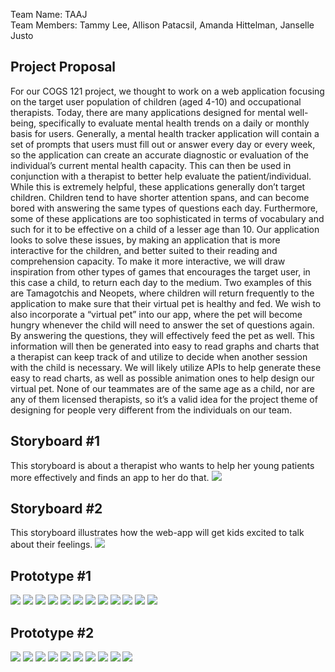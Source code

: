 Team Name: TAAJ <br>
Team Members: Tammy Lee, Allison Patacsil, Amanda Hittelman, Janselle Justo

## Project Proposal
For our COGS 121 project, we thought to work on a web application focusing on the target 
user population of children (aged 4-10) and occupational therapists. Today, there are many 
applications designed for mental well-being, specifically to evaluate mental health trends 
on a daily or monthly basis for users. Generally, a mental health tracker application will 
contain a set of prompts that users must fill out or answer every day or every week, so the 
application can create an accurate diagnostic or evaluation of the individual’s current mental 
health capacity. This can then be used in conjunction with a therapist to better help evaluate 
the patient/individual. While this is extremely helpful, these applications generally don’t 
target children. Children tend to have shorter attention spans, and can become bored with answering the same types of questions each day. Furthermore, some of these applications are too sophisticated in terms of vocabulary and such for it to be effective on a child of a lesser age than 10.  Our application looks to solve these issues, by making an application that is more interactive for the children, and better suited to their reading and comprehension capacity. To make it more interactive, we will draw inspiration from other types of games that encourages the target user, in this case a child,  to return each day to the medium. Two examples of this are Tamagotchis and Neopets, where children will return frequently to the application to make sure that their virtual pet is healthy and fed. We wish to also incorporate a “virtual pet” into our app, where the pet will become hungry whenever the child will need to answer the set of questions again. By answering the questions, they will effectively feed the pet as well. This information will then be generated into easy to read graphs and charts that a therapist can keep track of and utilize to decide when another session with the child is necessary. We will likely utilize APIs to help generate these easy to read charts, as well as possible animation ones to help design our virtual pet. None of our teammates are of the same age as a child, nor are any of them licensed therapists, so it’s a valid idea for the project theme of designing for people very different from the individuals on our team.

## Storyboard #1
This storyboard is about a therapist who wants to help her young patients more effectively and finds an app to her do that.
![](https://github.com/lee-tammy/COGS121/blob/master/images/storyboard-1.png)

## Storyboard #2
This storyboard illustrates how the web-app will get kids excited to talk about their feelings.
![](https://github.com/lee-tammy/COGS121/blob/master/images/storyboard.jpg)

## Prototype #1
![](https://github.com/lee-tammy/COGS121/blob/master/images/prototype-1/prototype-1_001.png)
![](https://github.com/lee-tammy/COGS121/blob/master/images/prototype-1/prototype-1_002.png)
![](https://github.com/lee-tammy/COGS121/blob/master/images/prototype-1/prototype-1_003.png)
![](https://github.com/lee-tammy/COGS121/blob/master/images/prototype-1/prototype-1_004.png)
![](https://github.com/lee-tammy/COGS121/blob/master/images/prototype-1/prototype-1_005.png)
![](https://github.com/lee-tammy/COGS121/blob/master/images/prototype-1/prototype-1_006.png)
![](https://github.com/lee-tammy/COGS121/blob/master/images/prototype-1/prototype-1_007.png)
![](https://github.com/lee-tammy/COGS121/blob/master/images/prototype-1/prototype-1_008.png)
![](https://github.com/lee-tammy/COGS121/blob/master/images/prototype-1/prototype-1_009.png)
![](https://github.com/lee-tammy/COGS121/blob/master/images/prototype-1/prototype-1_010.png)
![](https://github.com/lee-tammy/COGS121/blob/master/images/prototype-1/prototype-1_011.png)
![](https://github.com/lee-tammy/COGS121/blob/master/images/prototype-1/prototype-1_012.png)

## Prototype #2
![](https://github.com/lee-tammy/COGS121/blob/master/images/prototype-2/Prototype-2_001.png)
![](https://github.com/lee-tammy/COGS121/blob/master/images/prototype-2/Prototype-2_002.png)
![](https://github.com/lee-tammy/COGS121/blob/master/images/prototype-2/Prototype-2_003.png)
![](https://github.com/lee-tammy/COGS121/blob/master/images/prototype-2/Prototype-2_004.png)
![](https://github.com/lee-tammy/COGS121/blob/master/images/prototype-2/Prototype-2_005.png)
![](https://github.com/lee-tammy/COGS121/blob/master/images/prototype-2/Prototype-2_006.png)
![](https://github.com/lee-tammy/COGS121/blob/master/images/prototype-2/Prototype-2_007.png)
![](https://github.com/lee-tammy/COGS121/blob/master/images/prototype-2/Prototype-2_008.png)
![](https://github.com/lee-tammy/COGS121/blob/master/images/prototype-2/Prototype-2_009.png)
![](https://github.com/lee-tammy/COGS121/blob/master/images/prototype-2/Prototype-2_010.png)


